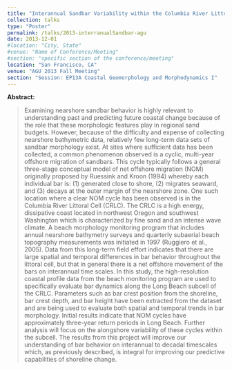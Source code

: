 ```yaml
---
title: "Interannual Sandbar Variability within the Columbia River Littoral Cell"
collection: talks
type: "Poster"
permalink: /talks/2013-interranualSandbar-agu
date: 2013-12-01
#location: "City, State"
#venue: "Name of Conference/Meeting"
#section: "specific section of the conference/meeting"
location: "San Francisco, CA"
venue: "AGU 2013 Fall Meeting"  
section: "Session: EP13A Coastal Geomorphology and Morphodynamics I"
---
```


<!-- This is a description of your conference proceedings talk, note the different field in type. You can put anything in this field. -->

**Abstract:**
> Examining nearshore sandbar behavior is highly relevant to understanding past and predicting future coastal change because of the role that these morphologic features play in regional sand budgets. However, because of the difficulty and expense of collecting nearshore bathymetric data, relatively few long-term data sets of sandbar morphology exist. At sites where sufficient data has been collected, a common phenomenon observed is a cyclic, multi-year offshore migration of sandbars. This cycle typically follows a general three-stage conceptual model of net offshore migration (NOM) originally proposed by Ruessink and Kroon (1994) whereby each individual bar is: (1) generated close to shore, (2) migrates seaward, and (3) decays at the outer margin of the nearshore zone. One such location where a clear NOM cycle has been observed is in the Columbia River Littoral Cell (CRLC). The CRLC is a high energy, dissipative coast located in northwest Oregon and southwest Washington which is characterized by fine sand and an intense wave climate. A beach morphology monitoring program that includes annual nearshore bathymetry surveys and quarterly subaerial beach topography measurements was initiated in 1997 (Ruggiero et al., 2005). Data from this long-term field effort indicates that there are large spatial and temporal differences in bar behavior throughout the littoral cell, but that in general there is a net offshore movement of the bars on interannual time scales. In this study, the high-resolution coastal profile data from the beach monitoring program are used to specifically evaluate bar dynamics along the Long Beach subcell of the CRLC. Parameters such as bar crest position from the shoreline, bar crest depth, and bar height have been extracted from the dataset and are being used to evaluate both spatial and temporal trends in bar morphology. Initial results indicate that NOM cycles have approximately three-year return periods in Long Beach. Further analysis will focus on the alongshore variability of these cycles within the subcell. The results from this project will improve our understanding of bar behavior on interannual to decadal timescales which, as previously described, is integral for improving our predictive capabilities of shoreline change. 




